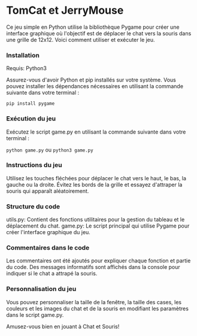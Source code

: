 # TomCat et JerryMouse

Ce jeu simple en Python utilise la bibliothèque Pygame pour créer une interface graphique où l'objectif est de déplacer le chat vers la souris dans une grille de 12x12. Voici comment utiliser et exécuter le jeu.

### Installation
Requis: Python3

Assurez-vous d'avoir Python et pip installés sur votre système. Vous pouvez installer les dépendances nécessaires en utilisant la commande suivante dans votre terminal :

```pip install pygame```

### Exécution du jeu
Exécutez le script game.py en utilisant la commande suivante dans votre terminal :

```python game.py```
ou
```python3 game.py```

### Instructions du jeu
Utilisez les touches fléchées pour déplacer le chat vers le haut, le bas, la gauche ou la droite.
Évitez les bords de la grille et essayez d'attraper la souris qui apparaît aléatoirement.

### Structure du code
utils.py: Contient des fonctions utilitaires pour la gestion du tableau et le déplacement du chat.
game.py: Le script principal qui utilise Pygame pour créer l'interface graphique du jeu.

### Commentaires dans le code
Les commentaires ont été ajoutés pour expliquer chaque fonction et partie du code.
Des messages informatifs sont affichés dans la console pour indiquer si le chat a attrapé la souris.
### Personnalisation du jeu
Vous pouvez personnaliser la taille de la fenêtre, la taille des cases, les couleurs et les images du chat et de la souris en modifiant les paramètres dans le script game.py.

Amusez-vous bien en jouant à Chat et Souris!